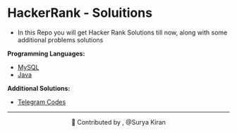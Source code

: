 # HackerRank - Soluitions
- In this Repo you will get Hacker Rank Solutions till now, along with some additional problems solutions


<b>Programming Languages:</b>
* [MySQL](https://github.com/Surya-827/Hacker-rank-MySQL)
* [Java](https://github.com/Surya-827/Hacker-Rank-Java)


<b>Additional Solutions:</b>
* [Telegram Codes](https://github.com/Surya-827/Telegram-Codes)

---------------------------------------------------------------------------------------------------------------------------------------------
<p> 
  <p align="center">🔑 Contributed by , @Surya Kiran</p>
</p>


